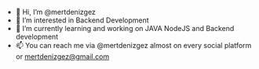 - 👋 Hi, I’m @mertdenizgez
- 👀 I’m interested in Backend Development
- 🌱 I’m currently learning and working on JAVA NodeJS and Backend development
- 📫 You can reach me via @mertdenizgez almost on every social platform or mertdenizgez@gmail.com

<!---
mertdenizgez/mertdenizgez is a ✨ special ✨ repository because its `README.md` (this file) appears on your GitHub profile.
You can click the Preview link to take a look at your changes.
--->
